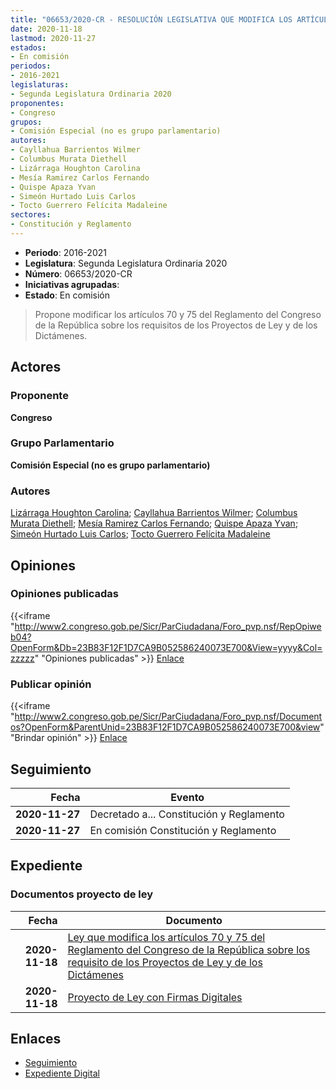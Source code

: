 ```yaml
---
title: "06653/2020-CR - RESOLUCIÓN LEGISLATIVA QUE MODIFICA LOS ARTÍCULOS 70 Y 75 DEL REGLAMENTO DEL CONGRESO DE LA REPÚBLICA SOBRE LOS REQUISITOS DE LOS PROYECTOS DE LEY Y DE LOS DICTÁMENES"
date: 2020-11-18
lastmod: 2020-11-27
estados:
- En comisión
periodos:
- 2016-2021
legislaturas:
- Segunda Legislatura Ordinaria 2020
proponentes:
- Congreso
grupos:
- Comisión Especial (no es grupo parlamentario)
autores:
- Cayllahua Barrientos Wilmer
- Columbus Murata Diethell
- Lizárraga Houghton Carolina
- Mesía Ramirez Carlos Fernando
- Quispe Apaza Yvan
- Simeón Hurtado Luis Carlos
- Tocto Guerrero Felícita Madaleine
sectores:
- Constitución y Reglamento
---
```

- **Periodo**: 2016-2021
- **Legislatura**: Segunda Legislatura Ordinaria 2020
- **Número**: 06653/2020-CR
- **Iniciativas agrupadas**: 
- **Estado**: En comisión

> Propone modificar los artículos 70 y 75 del Reglamento del Congreso de la República sobre los requisitos de los Proyectos de Ley y de los Dictámenes.


## Actores

### Proponente

**Congreso**

### Grupo Parlamentario

**Comisión Especial (no es grupo parlamentario)**

### Autores

[Lizárraga Houghton Carolina](mailto:mailto:clizarraga@congreso.gob.pe); [Cayllahua Barrientos Wilmer](mailto:mailto:wcayllahua@congreso.gob.pe); [Columbus Murata Diethell](mailto:mailto:dcolumbus@congreso.gob.pe); [Mesía Ramirez Carlos Fernando](mailto:mailto:cmesia@congreso.gob.pe); [Quispe Apaza Yvan](mailto:mailto:mquispes@congreso.gob.pe); [Simeón Hurtado Luis Carlos](mailto:mailto:lsimeon@congreso.gob.pe); [Tocto Guerrero Felícita Madaleine](mailto:mailto:ftocto@congreso.gob.pe)

## Opiniones

### Opiniones publicadas

{{<iframe "http://www2.congreso.gob.pe/Sicr/ParCiudadana/Foro_pvp.nsf/RepOpiweb04?OpenForm&Db=23B83F12F1D7CA9B052586240073E700&View=yyyy&Col=zzzzz" "Opiniones publicadas" >}}
[Enlace](http://www2.congreso.gob.pe/Sicr/ParCiudadana/Foro_pvp.nsf/RepOpiweb04?OpenForm&Db=23B83F12F1D7CA9B052586240073E700&View=yyyy&Col=zzzzz)

### Publicar opinión

{{<iframe "http://www2.congreso.gob.pe/Sicr/ParCiudadana/Foro_pvp.nsf/Documentos?OpenForm&ParentUnid=23B83F12F1D7CA9B052586240073E700&view" "Brindar opinión" >}}
[Enlace](http://www2.congreso.gob.pe/Sicr/ParCiudadana/Foro_pvp.nsf/Documentos?OpenForm&ParentUnid=23B83F12F1D7CA9B052586240073E700&view)


## Seguimiento

| Fecha | Evento |
|------:|--------|
| **2020-11-27** | Decretado a... Constitución y Reglamento |
| **2020-11-27** | En comisión Constitución y Reglamento |

## Expediente

### Documentos proyecto de ley

| Fecha | Documento |
|------:|-----------|
| **2020-11-18** | [Ley que modifica los artículos 70 y 75 del Reglamento del Congreso de la República sobre los requisito de los Proyectos de Ley y de los Dictámenes](https://leyes.congreso.gob.pe/Documentos/2016_2021/Proyectos_de_Ley_y_de_Resoluciones_Legislativas/PL0664420201116.pdf) |
| **2020-11-18** | [Proyecto de Ley con Firmas Digitales](https://leyes.congreso.gob.pe/Documentos/2016_2021/Proyectos_de_Ley_y_de_Resoluciones_Legislativas/Proyectos_Firmas_digitales/Pl06653.pdf) |

## Enlaces

- [Seguimiento](http://www2.congreso.gob.pe/Sicr/TraDocEstProc/CLProLey2016.nsf/f7fff46988ca05b1052578e100829cc7/403b0020c9809b7c0525862500098abc?OpenDocument)
- [Expediente Digital](http://www2.congreso.gob.pe/Sicr/TraDocEstProc/Expvirt_2011.nsf/visbusqptramdoc1621/06653?opendocument)

